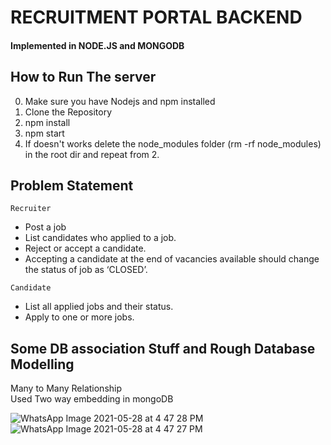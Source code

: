 # RECRUITMENT PORTAL BACKEND

#### Implemented in NODE.JS and MONGODB

## How to Run The server
0. Make sure you have Nodejs and npm installed
1. Clone the Repository
2. npm install
3. npm start
4. If doesn't works delete the node_modules folder (rm -rf node_modules) in the root dir and repeat from 2. 

## Problem Statement 
```Recruiter```
- Post a job
- List candidates who applied to a job.
- Reject or accept a candidate.
- Accepting a candidate at the end of vacancies available should change the status of job as ‘CLOSED’.

```Candidate```
- List all applied jobs and their status.
- Apply to one or more jobs.

## Some DB association Stuff and Rough Database Modelling 
Many to Many Relationship <br />
Used Two way embedding in mongoDB

![WhatsApp Image 2021-05-28 at 4 47 28 PM](https://user-images.githubusercontent.com/55355645/119976660-0f443680-bfd5-11eb-9684-5b05ed0ece37.jpeg)
![WhatsApp Image 2021-05-28 at 4 47 27 PM](https://user-images.githubusercontent.com/55355645/119976670-123f2700-bfd5-11eb-8453-8982763a5ca4.jpeg)
